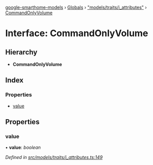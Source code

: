 [google-smarthome-models](../README.md) › [Globals](../globals.md) › ["models/traits/i_attributes"](../modules/_models_traits_i_attributes_.md) › [CommandOnlyVolume](_models_traits_i_attributes_.commandonlyvolume.md)

# Interface: CommandOnlyVolume

## Hierarchy

* **CommandOnlyVolume**

## Index

### Properties

* [value](_models_traits_i_attributes_.commandonlyvolume.md#value)

## Properties

###  value

• **value**: *boolean*

*Defined in [src/models/traits/i_attributes.ts:149](https://github.com/galactic1969/google-smarthome-models/blob/633871f/src/models/traits/i_attributes.ts#L149)*
